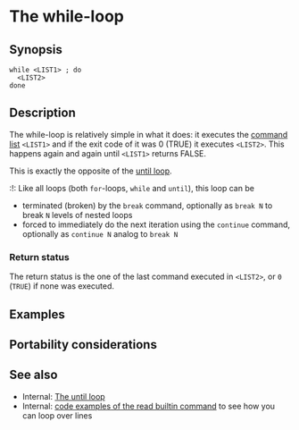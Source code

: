 # The while-loop

## Synopsis

    while <LIST1> ; do
      <LIST2>
    done

## Description

The while-loop is relatively simple in what it does: it executes the
[command list](/syntax/basicgrammar.md#lists) `<LIST1>` and if the exit
code of it was 0 (TRUE) it executes `<LIST2>`. This happens again and
again until `<LIST1>` returns FALSE.

This is exactly the opposite of the [until
loop](/syntax/ccmd/until_loop.md).

:!: Like all loops (both `for`-loops, `while` and `until`), this loop
can be

- terminated (broken) by the `break` command, optionally as `break N` to
  break `N` levels of nested loops
- forced to immediately do the next iteration using the `continue`
  command, optionally as `continue N` analog to `break N`

### Return status

The return status is the one of the last command executed in `<LIST2>`,
or `0` (`TRUE`) if none was executed.

## Examples

## Portability considerations

## See also

- Internal: [The until loop](/syntax/ccmd/until_loop.md)
- Internal: [code examples of the read builtin
  command](/commands/builtin/read.md#code_examples) to see how you can loop
  over lines
